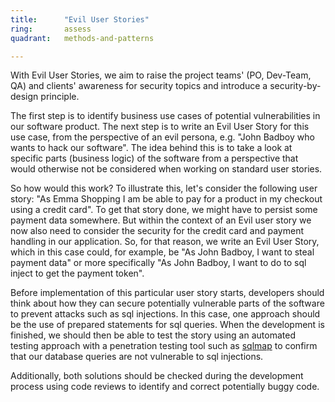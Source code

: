 ```yaml
---
title:      "Evil User Stories"
ring:       assess
quadrant:   methods-and-patterns

---
```

With Evil User Stories, we aim to raise the project teams' (PO, Dev-Team, QA) and clients' awareness for security topics and introduce a security-by-design principle.

The first step is to identify business use cases of potential vulnerabilities in our software product. The next step is to write an Evil User Story for this use case, from the perspective of an evil persona, e.g. "John Badboy who wants to hack our software". The idea behind this is to take a look at specific parts (business logic) of the software from a perspective that would otherwise not be considered when working on standard user stories.

So how would this work? To illustrate this, let's consider the following user story: "As Emma Shopping I am be able to pay for a product in my checkout using a credit card". To get that story done, we might have to persist some payment data somewhere. But within the context of an Evil user story we now also need to consider the security for the credit card and payment handling in our application. So, for that reason, we write an Evil User Story, which in this case could, for example, be "As John Badboy, I want to steal payment data" or more specifically "As John Badboy, I want to do to sql inject to get the payment token".

Before implementation of this particular user story starts, developers should think about how they can secure potentially vulnerable parts of the software to prevent attacks such as sql injections. In this case, one approach should be the use of prepared statements for sql queries. When the development is finished, we should then be able to test the story using an automated testing approach with a penetration testing tool such as [sqlmap](http://sqlmap.org/) to confirm that our database queries are not vulnerable to sql injections.

Additionally, both solutions should be checked during the development process using code reviews to identify and correct potentially buggy code.
